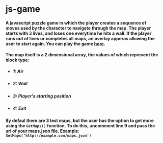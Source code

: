 # js-game
#### A javascript puzzle game in which the player creates a sequence of moves used by the character to navigete through the map. The player starts with 3 lives, and loses one everytime he hits a wall. If the player runs out of lives or completes all maps, an overlay apperas allowing the user to start again. You can play the game [here](https://antheosad.github.io/js-game/ "here").
#### The map itself is a 2 dimensional array, the values of which represent the block type:
- ##### 1: Air
- ##### 2: Wall
- ##### 3: Player's starting position
- ##### 4: Exit
#### By defaul there are 3 test maps, but the user has the option to get more using the `GetMaps()` function. To do this, uncomment line 9 and pass the url of your maps.json file. Example: `GetMaps('http://example.com/maps.json')`
 
